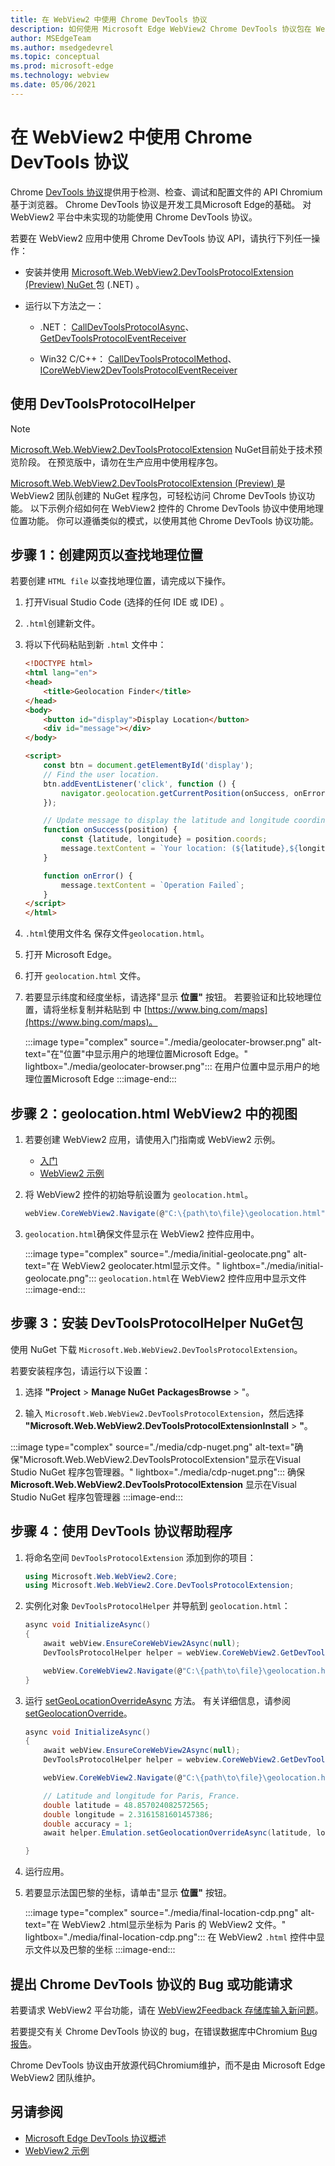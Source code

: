 ```yaml
---
title: 在 WebView2 中使用 Chrome DevTools 协议
description: 如何使用 Microsoft Edge WebView2 Chrome DevTools 协议包在 WebView2 应用中使用 Chrome NuGet协议。
author: MSEdgeTeam
ms.author: msedgedevrel
ms.topic: conceptual
ms.prod: microsoft-edge
ms.technology: webview
ms.date: 05/06/2021
---
```

# <a name="use-the-chrome-devtools-protocol-in-webview2"></a>在 WebView2 中使用 Chrome DevTools 协议

Chrome [DevTools 协议](https://chromedevtools.github.io/devtools-protocol)提供用于检测、检查、调试和配置文件的 API Chromium基于浏览器。  Chrome DevTools 协议是开发工具Microsoft Edge的基础。  对 WebView2 平台中未实现的功能使用 Chrome DevTools 协议。

若要在 WebView2 应用中使用 Chrome DevTools 协议 API，请执行下列任一操作：

*  安装并使用 [Microsoft.Web.WebView2.DevToolsProtocolExtension (Preview) NuGet ](https://www.nuget.org/packages/Microsoft.Web.WebView2.DevToolsProtocolExtension) 包 (.NET) 。

*  运行以下方法之一：

    *  .NET： [CallDevToolsProtocolAsync](/dotnet/api/microsoft.web.webview2.core.corewebview2.calldevtoolsprotocolmethodasync?view=webview2-dotnet-1.0.774.44&preserve-view=true#Microsoft_Web_WebView2_Core_CoreWebView2_CallDevToolsProtocolMethodAsync_System_String_System_String_)、 [GetDevToolsProtocolEventReceiver](/dotnet/api/microsoft.web.webview2.core.corewebview2.getdevtoolsprotocoleventreceiver?view=webview2-dotnet-1.0.774.44&preserve-view=true)

    *  Win32 C/C++： [CallDevToolsProtocolMethod](/microsoft-edge/webview2/reference/win32/icorewebview2?view=webview2-1.0.774.44&preserve-view=true#calldevtoolsprotocolmethod)、 [ICoreWebView2DevToolsProtocolEventReceiver](/microsoft-edge/webview2/reference/win32/icorewebview2devtoolsprotocoleventreceiver?view=webview2-1.0.774.44&preserve-view=true)


<!-- ====================================================================== -->
## <a name="use-devtoolsprotocolhelper"></a>使用 DevToolsProtocolHelper

> [!NOTE]
> [Microsoft.Web.WebView2.DevToolsProtocolExtension](https://www.nuget.org/packages/Microsoft.Web.WebView2.DevToolsProtocolExtension) NuGet目前处于技术预览阶段。  在预览版中，请勿在生产应用中使用程序包。

[Microsoft.Web.WebView2.DevToolsProtocolExtension (Preview) ](https://www.nuget.org/packages/Microsoft.Web.WebView2.DevToolsProtocolExtension) 是 WebView2 团队创建的 NuGet 程序包，可轻松访问 Chrome DevTools 协议功能。  以下示例介绍如何在 WebView2 控件的 Chrome DevTools 协议中使用地理位置功能。  你可以遵循类似的模式，以使用其他 Chrome DevTools 协议功能。


<!-- ====================================================================== -->
## <a name="step-1-create-a-webpage-to-find-your-geolocation"></a>步骤 1：创建网页以查找地理位置

若要创建 `HTML file` 以查找地理位置，请完成以下操作。

1. 打开Visual Studio Code (选择的任何 IDE 或 IDE) 。

1. `.html`创建新文件。

1. 将以下代码粘贴到新 `.html` 文件中：

    ```html
    <!DOCTYPE html>
    <html lang="en">
    <head>
        <title>Geolocation Finder</title>
    </head>
    <body>
        <button id="display">Display Location</button>
        <div id="message"></div>
    </body>

    <script>
        const btn = document.getElementById('display');
        // Find the user location.
        btn.addEventListener('click', function () {
            navigator.geolocation.getCurrentPosition(onSuccess, onError);
        });

        // Update message to display the latitude and longitude coordinates.
        function onSuccess(position) {
            const {latitude, longitude} = position.coords;
            message.textContent = `Your location: (${latitude},${longitude})`;
        }

        function onError() {
            message.textContent = `Operation Failed`;
        }
    </script>
    </html>
    ```

1.  `.html`使用文件名 保存文件`geolocation.html`。
1.  打开 Microsoft Edge。
1.  打开 `geolocation.html` 文件。
1.  若要显示纬度和经度坐标，请选择"显示 **位置"** 按钮。  若要验证和比较地理位置，请将坐标复制并粘贴到 中 [https://www.bing.com/maps](https://www.bing.com/maps)。

    :::image type="complex" source="./media/geolocater-browser.png" alt-text="在&quot;位置&quot;中显示用户的地理位置Microsoft Edge。" lightbox="./media/geolocater-browser.png":::
       在用户位置中显示用户的地理位置Microsoft Edge
    :::image-end:::


<!-- ====================================================================== -->
## <a name="step-2-display-geolocationhtml-in-a-webview2"></a>步骤 2：geolocation.html WebView2 中的视图

1.  若要创建 WebView2 应用，请使用入门指南或 WebView2 示例。
    *   [入门](../index.md#get-started)
    *   [WebView2 示例](https://github.com/MicrosoftEdge/WebView2Samples)

1.  将 WebView2 控件的初始导航设置为 `geolocation.html`。

    ```csharp
    webView.CoreWebView2.Navigate(@"C:\{path\to\file}\geolocation.html");
    ```

1.  `geolocation.html`确保文件显示在 WebView2 控件应用中。

    :::image type="complex" source="./media/initial-geolocate.png" alt-text="在 WebView2 geolocater.html显示文件。" lightbox="./media/initial-geolocate.png":::
       `geolocation.html`在 WebView2 控件应用中显示文件
    :::image-end:::


<!-- ====================================================================== -->
## <a name="step-3-install-the-devtoolsprotocolhelper-nuget-package"></a>步骤 3：安装 DevToolsProtocolHelper NuGet包

使用 NuGet 下载 `Microsoft.Web.WebView2.DevToolsProtocolExtension`。

若要安装程序包，请运行以下设置：

1. 选择 **"Project** >  **Manage NuGet** **PackagesBrowse** > "。

1. 输入 `Microsoft.Web.WebView2.DevToolsProtocolExtension`，然后选择 **"Microsoft.Web.WebView2.DevToolsProtocolExtensionInstall** > **"**。

:::image type="complex" source="./media/cdp-nuget.png" alt-text="确保&quot;Microsoft.Web.WebView2.DevToolsProtocolExtension&quot;显示在Visual Studio NuGet 程序包管理器。" lightbox="./media/cdp-nuget.png":::
   确保 **Microsoft.Web.WebView2.DevToolsProtocolExtension** 显示在Visual Studio NuGet 程序包管理器
:::image-end:::


<!-- ====================================================================== -->
## <a name="step-4-use-devtools-protocol-helper"></a>步骤 4：使用 DevTools 协议帮助程序

1. 将命名空间 `DevToolsProtocolExtension` 添加到你的项目：

   ```csharp
   using Microsoft.Web.WebView2.Core;
   using Microsoft.Web.WebView2.Core.DevToolsProtocolExtension;
   ```

1. 实例化对象 `DevToolsProtocolHelper` 并导航到 `geolocation.html`：

    ```csharp
    async void InitializeAsync()
    {
        await webView.EnsureCoreWebView2Async(null);
        DevToolsProtocolHelper helper = webView.CoreWebView2.GetDevToolsProtocolHelper();

        webView.CoreWebView2.Navigate(@"C:\{path\to\file}\geolocation.html");
    }
    ```

1. 运行 [setGeoLocationOverrideAsync](https://chromedevtools.github.io/devtools-protocol/tot/Emulation/#method-setGeolocationOverride) 方法。  有关详细信息，请参阅 [setGeolocationOverride](https://chromedevtools.github.io/devtools-protocol/tot/Emulation/#method-setGeolocationOverride)。

    ```csharp
    async void InitializeAsync()
    {
        await webView.EnsureCoreWebView2Async(null);
        DevToolsProtocolHelper helper = webview.CoreWebView2.GetDevToolsProtocolHelper();

        webView.CoreWebView2.Navigate(@"C:\{path\to\file}\geolocation.html");

        // Latitude and longitude for Paris, France.
        double latitude = 48.857024082572565;
        double longitude = 2.3161581601457386;
        double accuracy = 1;
        await helper.Emulation.setGeolocationOverrideAsync(latitude, longitude, accuracy);

    }
    ```

1. 运行应用。

1. 若要显示法国巴黎的坐标，请单击"显示 **位置"** 按钮。

    :::image type="complex" source="./media/final-location-cdp.png" alt-text="在 WebView2 .html显示坐标为 Paris 的 WebView2 文件。" lightbox="./media/final-location-cdp.png":::
       在 WebView2 `.html` 控件中显示文件以及巴黎的坐标 :::image-end:::


<!-- ====================================================================== -->
## <a name="file-a-bug-or-feature-request-for-the-chrome-devtools-protocol"></a>提出 Chrome DevTools 协议的 Bug 或功能请求

若要请求 WebView2 平台功能，请在 [WebView2Feedback 存储库输入新问题](https://github.com/MicrosoftEdge/WebView2Feedback)。

若要提交有关 Chrome DevTools 协议的 bug，在错误数据库中Chromium [Bug 报告](https://bugs.chromium.org/p/chromium/issues/entry?components=Platform%3EDevTools%3EPlatform)。

Chrome DevTools 协议由开放源代码Chromium维护，而不是由 Microsoft Edge WebView2 团队维护。


<!-- ====================================================================== -->
## <a name="see-also"></a>另请参阅

*  [Microsoft Edge DevTools 协议概述](../../devtools-protocol-chromium/index.md)
*  [WebView2 示例](https://github.com/MicrosoftEdge/WebView2Samples)
